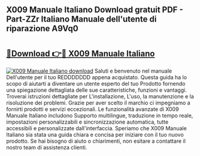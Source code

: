 ## X009 Manuale Italiano Download gratuit PDF - Part-ZZr Italiano Manuale dell'utente di riparazione A9Vq0

# <h2><a href="http://dfg9hv.blite.top/?on=X009+Manuale+Italiano">🔗Download 👉🔴 X009 Manuale Italiano</a></h2>

[![X009 Manuale Italiano download](https://i.imgur.com/lujVjoI.png)](http://dfg9hv.blite.top/?on=X009+Manuale+Italiano)
Saluti e benvenuto nel manuale Dell'utente per il tuo REDDDDDDD appena acquistato. Questa guida ha lo scopo di aiutarti a diventare un utente esperto del tuo Prodotto fornendo una spiegazione dettagliata delle sue caratteristiche, funzioni e vantaggi. Troverai istruzioni dettagliate per L'installazione, L'uso, la manutenzione e la risoluzione dei problemi. Grazie per aver scelto il marchio ci impegniamo a fornirti prodotti e servizi eccezionali. Le funzionalità avanzate di X009 Manuale Italiano includono Supporto multilingue, traduzione in tempo reale, impostazioni personalizzabili e sincronizzazione automatica, tutte accessibili e personalizzate dall'interfaccia. Speriamo che X009 Manuale Italiano sia stata una guida chiara e concisa per iniziare con il tuo nuovo prodotto. Se hai bisogno di aiuto o chiarimenti, non esitare a contattare il nostro team di assistenza clienti.
